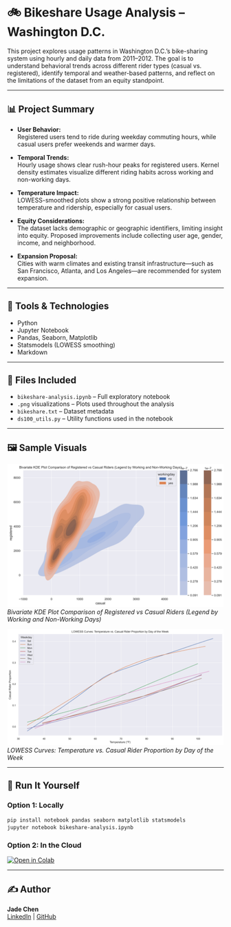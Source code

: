 # 🚲 Bikeshare Usage Analysis – Washington D.C.

This project explores usage patterns in Washington D.C.’s bike-sharing system using hourly and daily data from 2011–2012. The goal is to understand behavioral trends across different rider types (casual vs. registered), identify temporal and weather-based patterns, and reflect on the limitations of the dataset from an equity standpoint.

---

## 📊 Project Summary

- **User Behavior:**  
  Registered users tend to ride during weekday commuting hours, while casual users prefer weekends and warmer days.

- **Temporal Trends:**  
  Hourly usage shows clear rush-hour peaks for registered users. Kernel density estimates visualize different riding habits across working and non-working days.

- **Temperature Impact:**  
  LOWESS-smoothed plots show a strong positive relationship between temperature and ridership, especially for casual users.

- **Equity Considerations:**  
  The dataset lacks demographic or geographic identifiers, limiting insight into equity. Proposed improvements include collecting user age, gender, income, and neighborhood.

- **Expansion Proposal:**  
  Cities with warm climates and existing transit infrastructure—such as San Francisco, Atlanta, and Los Angeles—are recommended for system expansion.

---

## 🧰 Tools & Technologies

- Python
- Jupyter Notebook
- Pandas, Seaborn, Matplotlib
- Statsmodels (LOWESS smoothing)
- Markdown

---

## 📁 Files Included

- `bikeshare-analysis.ipynb` – Full exploratory notebook
- `.png` visualizations – Plots used throughout the analysis
- `bikeshare.txt` – Dataset metadata
- `ds100_utils.py` – Utility functions used in the notebook

---

## 🖼️ Sample Visuals

![Bivariate KDE Plot](images/Bivariate_KDE_Plot_Comparison_of_Registered_vs_Casual_Riders_Legend_by_Working_and_Non_Working_Days.png)
*Bivariate KDE Plot Comparison of Registered vs Casual Riders (Legend by Working and Non-Working Days)*

![LOWESS Curves](images/LOWESS_Curves_Temperature_vs_Casual_Rider_Proportion_by_Day_of_the_Week.png)
*LOWESS Curves: Temperature vs. Casual Rider Proportion by Day of the Week*

---

## 🚀 Run It Yourself

### Option 1: Locally
```bash
pip install notebook pandas seaborn matplotlib statsmodels
jupyter notebook bikeshare-analysis.ipynb
```

### Option 2: In the Cloud
[![Open in Colab](https://colab.research.google.com/assets/colab-badge.svg)](https://colab.research.google.com/)

---

## ✍️ Author

**Jade Chen**  
[LinkedIn](https://www.linkedin.com/in/jad3ch3n) | [GitHub](https://github.com/jad3ch3n)
